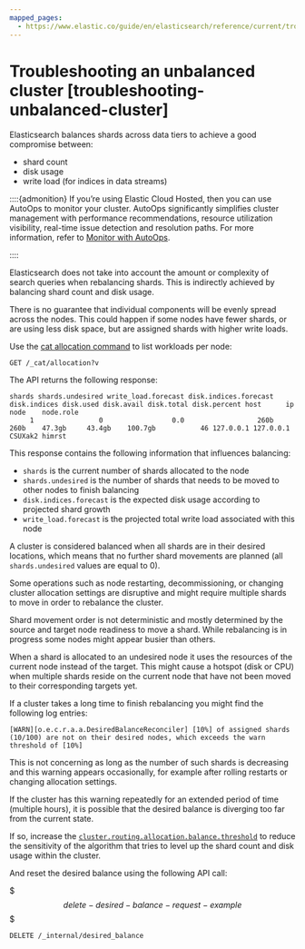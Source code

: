 ```yaml
---
mapped_pages:
  - https://www.elastic.co/guide/en/elasticsearch/reference/current/troubleshooting-unbalanced-cluster.html
---
```


# Troubleshooting an unbalanced cluster [troubleshooting-unbalanced-cluster]

Elasticsearch balances shards across data tiers to achieve a good compromise between:

* shard count
* disk usage
* write load (for indices in data streams)

::::{admonition}
If you’re using Elastic Cloud Hosted, then you can use AutoOps to monitor your cluster. AutoOps significantly simplifies cluster management with performance recommendations, resource utilization visibility, real-time issue detection and resolution paths. For more information, refer to [Monitor with AutoOps](https://www.elastic.co/guide/en/cloud/current/ec-autoops.html).

::::


Elasticsearch does not take into account the amount or complexity of search queries when rebalancing shards. This is indirectly achieved by balancing shard count and disk usage.

There is no guarantee that individual components will be evenly spread across the nodes. This could happen if some nodes have fewer shards, or are using less disk space, but are assigned shards with higher write loads.

Use the [cat allocation command](https://www.elastic.co/guide/en/elasticsearch/reference/current/cat-allocation.html) to list workloads per node:

```console
GET /_cat/allocation?v
```

The API returns the following response:

```text
shards shards.undesired write_load.forecast disk.indices.forecast disk.indices disk.used disk.avail disk.total disk.percent host      ip        node    node.role
     1                0                 0.0                  260b         260b    47.3gb     43.4gb    100.7gb           46 127.0.0.1 127.0.0.1 CSUXak2 himrst
```

This response contains the following information that influences balancing:

* `shards` is the current number of shards allocated to the node
* `shards.undesired` is the number of shards that needs to be moved to other nodes to finish balancing
* `disk.indices.forecast` is the expected disk usage according to projected shard growth
* `write_load.forecast` is the projected total write load associated with this node

A cluster is considered balanced when all shards are in their desired locations, which means that no further shard movements are planned (all `shards.undesired` values are equal to 0).

Some operations such as node restarting, decommissioning, or changing cluster allocation settings are disruptive and might require multiple shards to move in order to rebalance the cluster.

Shard movement order is not deterministic and mostly determined by the source and target node readiness to move a shard. While rebalancing is in progress some nodes might appear busier than others.

When a shard is allocated to an undesired node it uses the resources of the current node instead of the target. This might cause a hotspot (disk or CPU) when multiple shards reside on the current node that have not been moved to their corresponding targets yet.

If a cluster takes a long time to finish rebalancing you might find the following log entries:

```text
[WARN][o.e.c.r.a.a.DesiredBalanceReconciler] [10%] of assigned shards (10/100) are not on their desired nodes, which exceeds the warn threshold of [10%]
```

This is not concerning as long as the number of such shards is decreasing and this warning appears occasionally, for example after rolling restarts or changing allocation settings.

If the cluster has this warning repeatedly for an extended period of time (multiple hours), it is possible that the desired balance is diverging too far from the current state.

If so, increase the [`cluster.routing.allocation.balance.threshold`](https://www.elastic.co/guide/en/elasticsearch/reference/current/modules-cluster.html#shards-rebalancing-heuristics) to reduce the sensitivity of the algorithm that tries to level up the shard count and disk usage within the cluster.

And reset the desired balance using the following API call:

$$$delete-desired-balance-request-example$$$

```console
DELETE /_internal/desired_balance
```


